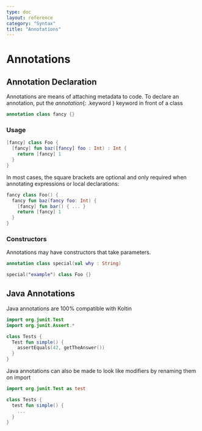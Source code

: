 ```yaml
---
type: doc
layout: reference
category: "Syntax"
title: "Annotations"
---
```


# Annotations

## Annotation Declaration
Annotations are means of attaching metadata to code. To declare an annotation, put the *annotation*{: .keyword } keyword in front of a class

``` kotlin
annotation class fancy {}
```

### Usage

``` kotlin
[fancy] class Foo {
  [fancy] fun baz([fancy] foo : Int) : Int {
    return [fancy] 1
  }
}
```

In most cases, the square brackets are optional and only required when annotating expressions or local declarations:

``` kotlin
fancy class Foo() {
  fancy fun baz(fancy foo: Int) {
    [fancy] fun bar() { ... }
    return [fancy] 1
  }
}
```

### Constructors

Annotations may have constructors that take parameters.

``` kotlin
annotation class special(val why : String)

special("example") class Foo {}
```

## Java Annotations

Java annotations are 100% compatible with Koltin

``` kotlin
import org.junit.Test
import org.junit.Assert.*

class Tests {
  Test fun simple() {
    assertEquals(42, getTheAnswer())
  }
}
```

Java annotations can also be made to look like modifiers by renaming them on import

``` kotlin
import org.junit.Test as test

class Tests {
  test fun simple() {
    ...
  }
}
```


